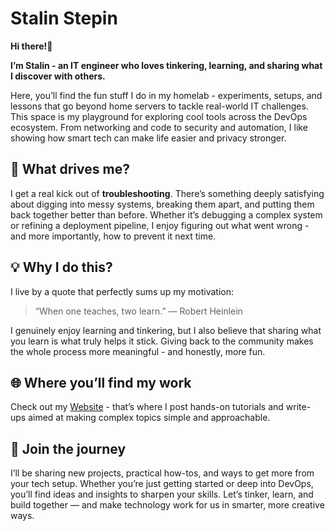 # Stalin Stepin

**Hi there!👋**

**I’m Stalin - an IT engineer who loves tinkering, learning, and sharing what I discover with others.**

Here, you’ll find the fun stuff I do in my homelab - experiments, setups, and lessons that go beyond home servers to tackle real-world IT challenges. This space is my playground for exploring cool tools across the DevOps ecosystem. From networking and code to security and automation, I like showing how smart tech can make life easier and privacy stronger.

## **🔧 What drives me?** 

I get a real kick out of **troubleshooting**. There’s something deeply satisfying about digging into messy systems, breaking them apart, and putting them back together better than before. Whether it’s debugging a complex system or refining a deployment pipeline, I enjoy figuring out what went wrong - and more importantly, how to prevent it next time.

## **💡 Why I do this?** 

I live by a quote that perfectly sums up my motivation:
> “When one teaches, two learn.” — Robert Heinlein

I genuinely enjoy learning and tinkering, but I also believe that sharing what you learn is what truly helps it stick. Giving back to the community makes the whole process more meaningful - and honestly, more fun.

## **🌐 Where you’ll find my work**

Check out my [Website](https://stalin.thetinkerer.dev) - that’s where I post hands-on tutorials and write-ups aimed at making complex topics simple and approachable.

## **🚀 Join the journey**

I’ll be sharing new projects, practical how-tos, and ways to get more from your tech setup. Whether you’re just getting started or deep into DevOps, you’ll find ideas and insights to sharpen your skills.
Let’s tinker, learn, and build together — and make technology work for us in smarter, more creative ways.
